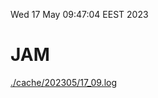 Wed 17 May 09:47:04 EEST 2023
# JAM
<a href='./cache/202305/17_09.log'>./cache/202305/17_09.log</a>
